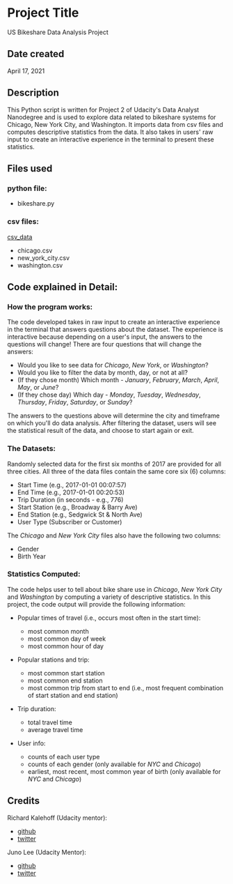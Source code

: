 # Project Title
US Bikeshare Data Analysis Project

## Date created
April 17, 2021

## Description
This Python script is written for Project 2 of Udacity's Data Analyst Nanodegree and is used to explore data related to bikeshare systems for Chicago, New York City, and Washington. It imports data from csv files and computes descriptive statistics from the data. It also takes in users' raw input to create an interactive experience in the terminal to present these statistics.

## Files used
### python file:
* bikeshare.py

### csv files:	
[csv_data](https://drive.google.com/drive/folders/1_W0hCnaJucHeIy-G0esooo9oHDI8eMID?usp=sharing)
* chicago.csv
* new_york_city.csv
* washington.csv


## **Code explained in Detail:**
### **How the program works:**
The code developed takes in raw input to create an interactive experience in the terminal that answers questions about the dataset. The experience is interactive because depending on a user's input, the answers to the questions will change! There are four questions that will change the answers:

* Would you like to see data for _Chicago_, _New York_, or _Washington_?
* Would you like to filter the data by month, day, or not at all?
* (If they chose month) Which month - _January_, _February_, _March_, _April_, _May_, or _June_?
* (If they chose day) Which day - _Monday_, _Tuesday_, _Wednesday_, _Thursday_, _Friday_, _Saturday_, or _Sunday_?

The answers to the questions above will determine the city and timeframe on which you'll do data analysis. After filtering the dataset, users will see the statistical result of the data, and choose to start again or exit.

### **The Datasets:**
Randomly selected data for the first six months of 2017 are provided for all three cities. All three of the data files contain the same core six (6) columns:

* Start Time (e.g., 2017-01-01 00:07:57)
* End Time (e.g., 2017-01-01 00:20:53)
* Trip Duration (in seconds - e.g., 776)
* Start Station (e.g., Broadway & Barry Ave)
* End Station (e.g., Sedgwick St & North Ave)
* User Type (Subscriber or Customer)

The _Chicago_ and _New York City_ files also have the following two columns:

* Gender
* Birth Year

### **Statistics Computed:**
The code helps user to tell about bike share use in _Chicago_, _New York City_ and _Washington_ by computing a variety of descriptive statistics. In this project, the code output will provide the following information:

* Popular times of travel (i.e., occurs most often in the start time):

  - most common month
  - most common day of week
  - most common hour of day

* Popular stations and trip:

  - most common start station
  - most common end station
  - most common trip from start to end (i.e., most frequent combination of start station and end station)

* Trip duration:

  - total travel time
  - average travel time

* User info:

  - counts of each user type
  - counts of each gender (only available for _NYC_ and _Chicago_)
  - earliest, most recent, most common year of birth (only available for _NYC_ and _Chicago_)

## Credits

Richard Kalehoff (Udacity mentor):
* [github](https://github.com/richardkalehoff)
* [twitter](https://twitter.com/richardkalehoff)


Juno Lee (Udacity Mentor):
* [github](https://github.com/junolee)
* [twitter](https://www.linkedin.com/in/junoleelj)


